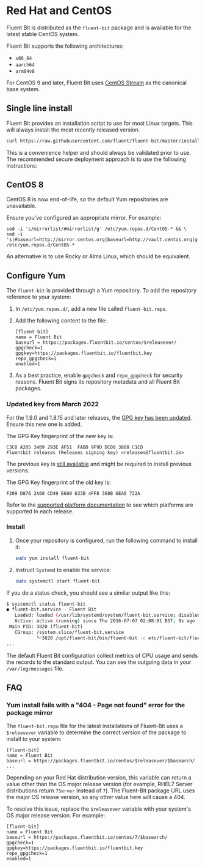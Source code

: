 # Red Hat and CentOS

Fluent Bit is distributed as the `fluent-bit` package and is available for the latest
stable CentOS system.

Fluent Bit supports the following architectures:

- `x86_64`
- `aarch64`
- `arm64v8`

For CentOS 9 and later, Fluent Bit uses [CentOS Stream](https://www.centos.org/centos-stream/)
as the canonical base system.

## Single line install

Fluent Bit provides an installation script to use for most Linux targets.
This will always install the most recently released version.

```bash
curl https://raw.githubusercontent.com/fluent/fluent-bit/master/install.sh | sh
```

This is a convenience helper and should always be validated prior to use.
The recommended secure deployment approach is to use the following instructions:

## CentOS 8

CentOS 8 is now end-of-life, so the default Yum repositories are unavailable.

Ensure you've configured an appropriate mirror. For example:

```shell
sed -i 's/mirrorlist/#mirrorlist/g' /etc/yum.repos.d/CentOS-* && \
sed -i 's|#baseurl=http://mirror.centos.org|baseurl=http://vault.centos.org|g' /etc/yum.repos.d/CentOS-*
```

An alternative is to use Rocky or Alma Linux, which should be equivalent.

## Configure Yum

The `fluent-bit` is provided through a Yum repository. To add the repository
reference to your system:

1. In `/etc/yum.repos.d/`, add a new file called `fluent-bit.repo`.
1. Add the following content to the file:

   ```text
   [fluent-bit]
   name = Fluent Bit
   baseurl = https://packages.fluentbit.io/centos/$releasever/
   gpgcheck=1
   gpgkey=https://packages.fluentbit.io/fluentbit.key
   repo_gpgcheck=1
   enabled=1
   ```

1. As a best practice, enable `gpgcheck` and `repo_gpgcheck` for security reasons.
   Fluent Bit signs its repository metadata and all Fluent Bit packages.

### Updated key from March 2022

For the 1.9.0 and 1.8.15 and later releases, the
[GPG key has been updated](https://packages.fluentbit.io/fluentbit.key). Ensure
this new one is added.

The GPG Key fingerprint of the new key is:

```text
C3C0 A285 34B9 293E AF51  FABD 9F9D DC08 3888 C1CD
Fluentbit releases (Releases signing key) <releases@fluentbit.io>
```

The previous key is [still available](https://packages.fluentbit.io/fluentbit-legacy.key)
and might be required to install previous versions.

The GPG Key fingerprint of the old key is:

```text
F209 D876 2A60 CD49 E680 633B 4FF8 368B 6EA0 722A
```

Refer to the [supported platform documentation](../supported-platforms.md) to see
which platforms are supported in each release.

### Install

1. Once your repository is configured, run the following command to install it:

   ```bash
   sudo yum install fluent-bit
   ```

1. Instruct `Systemd` to enable the service:

   ```bash
   sudo systemctl start fluent-bit
   ```

If you do a status check, you should see a similar output like this:

```bash
$ systemctl status fluent-bit
● fluent-bit.service - Fluent Bit
   Loaded: loaded (/usr/lib/systemd/system/fluent-bit.service; disabled; vendor preset: disabled)
   Active: active (running) since Thu 2016-07-07 02:08:01 BST; 9s ago
 Main PID: 3820 (fluent-bit)
   CGroup: /system.slice/fluent-bit.service
           └─3820 /opt/fluent-bit/bin/fluent-bit -c etc/fluent-bit/fluent-bit.conf
...
```

The default Fluent Bit configuration collect metrics of CPU usage and sends the
records to the standard output. You can see the outgoing data in your
`/var/log/messages` file.

## FAQ

### Yum install fails with a "404 - Page not found" error for the package mirror

The `fluent-bit.repo` file for the latest installations of Fluent-Bit uses a
`$releasever` variable to determine the correct version of the package to install to
your system:

```text
[fluent-bit]
name = Fluent Bit
baseurl = https://packages.fluentbit.io/centos/$releasever/$basearch/
...
```

Depending on your Red Hat distribution version, this variable can return a value
other than the OS major release version (for example, RHEL7 Server distributions return
`7Server` instead of `7`). The Fluent-Bit package URL uses the major OS
release version, so any other value here will cause a 404.

To resolve this issue, replace the `$releasever` variable with your system's OS major
release version. For example:

```text
[fluent-bit]
name = Fluent Bit
baseurl = https://packages.fluentbit.io/centos/7/$basearch/
gpgcheck=1
gpgkey=https://packages.fluentbit.io/fluentbit.key
repo_gpgcheck=1
enabled=1
```
